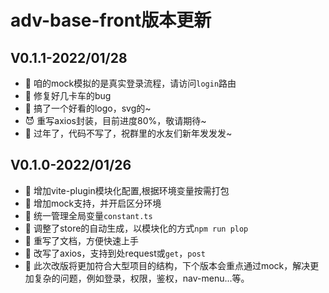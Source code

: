 # adv-base-front版本更新
## V0.1.1-2022/01/28
- 🚃 咱的mock模拟的是真实登录流程，请访问`login`路由
- 🥵 修复好几卡车的bug
- 🎸 搞了一个好看的logo，svg的~
- 😈 重写axios封装，目前进度80%，敬请期待~
- 🐯 过年了，代码不写了，祝群里的水友们新年发发发~
## V0.1.0-2022/01/26
- 🎉 增加vite-plugin模块化配置,根据环境变量按需打包
- 📱 增加mock支持，并开启区分环境
- 🧩 统一管理全局变量`constant.ts`
- 🎎 调整了store的自动生成，以模块化的方式`npm run plop`
- 🧬 重写了文档，方便快速上手
- 🍡 改写了axios，支持到处request或`get`，`post`
- 🎸 此次改版将更加符合大型项目的结构，下个版本会重点通过mock，解决更加复杂的问题，例如登录，权限，鉴权，nav-menu...等。